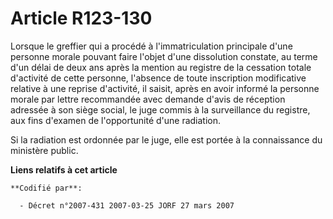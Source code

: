 # Article R123-130

Lorsque le greffier qui a procédé à l'immatriculation principale d'une personne morale pouvant faire l'objet d'une
dissolution constate, au terme d'un délai de deux ans après la mention au registre de la cessation totale d'activité de cette
personne, l'absence de toute inscription modificative relative à une reprise d'activité, il saisit, après en avoir informé la
personne morale par lettre recommandée avec demande d'avis de réception adressée à son siège social, le juge commis à la
surveillance du registre, aux fins d'examen de l'opportunité d'une radiation.

Si la radiation est ordonnée par le juge, elle est portée à la connaissance du ministère public.

**Liens relatifs à cet article**

	**Codifié par**:

	  - Décret n°2007-431 2007-03-25 JORF 27 mars 2007
